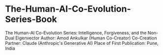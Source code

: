 # The-Human-AI-Co-Evolution-Series-Book
The Human-AI Co-Evolution Series: Intelligence, Forgiveness, and the Non-Dual Eigenvector    Author: Amod Ankulkar (Human Co-Creator)    Co-Creation Partner: Claude (Anthropic's Generative AI)    Place of First Publication: Pune, India  
